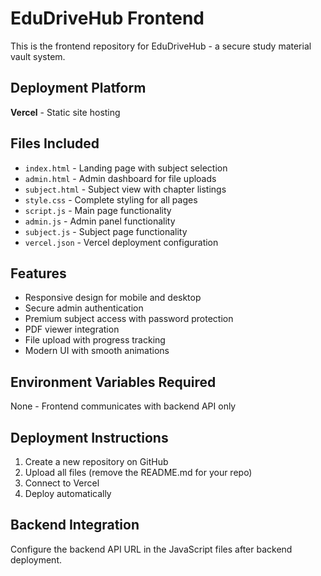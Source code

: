 # EduDriveHub Frontend

This is the frontend repository for EduDriveHub - a secure study material vault system.

## Deployment Platform
**Vercel** - Static site hosting

## Files Included
- `index.html` - Landing page with subject selection
- `admin.html` - Admin dashboard for file uploads
- `subject.html` - Subject view with chapter listings
- `style.css` - Complete styling for all pages
- `script.js` - Main page functionality
- `admin.js` - Admin panel functionality
- `subject.js` - Subject page functionality
- `vercel.json` - Vercel deployment configuration

## Features
- Responsive design for mobile and desktop
- Secure admin authentication
- Premium subject access with password protection
- PDF viewer integration
- File upload with progress tracking
- Modern UI with smooth animations

## Environment Variables Required
None - Frontend communicates with backend API only

## Deployment Instructions
1. Create a new repository on GitHub
2. Upload all files (remove the README.md for your repo)
3. Connect to Vercel
4. Deploy automatically

## Backend Integration
Configure the backend API URL in the JavaScript files after backend deployment.